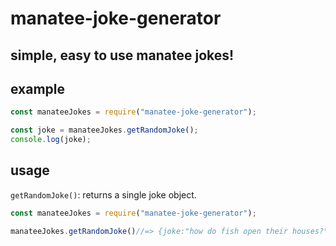 # manatee-joke-generator

## simple, easy to use manatee jokes!

## example

``` javascript 
const manateeJokes = require("manatee-joke-generator");

const joke = manateeJokes.getRandomJoke();
console.log(joke);
```

## usage

`getRandomJoke()`: returns a single joke object.

```javascript
const manateeJokes = require("manatee-joke-generator");

manateeJokes.getRandomJoke()//=> {joke:"how do fish open their houses?", punchline:"manakeys!"}
```

